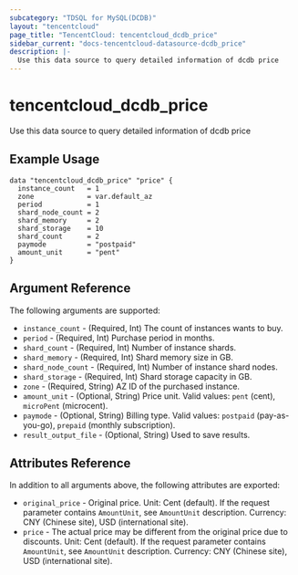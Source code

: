 ```yaml
---
subcategory: "TDSQL for MySQL(DCDB)"
layout: "tencentcloud"
page_title: "TencentCloud: tencentcloud_dcdb_price"
sidebar_current: "docs-tencentcloud-datasource-dcdb_price"
description: |-
  Use this data source to query detailed information of dcdb price
---
```


# tencentcloud_dcdb_price

Use this data source to query detailed information of dcdb price

## Example Usage

```hcl
data "tencentcloud_dcdb_price" "price" {
  instance_count   = 1
  zone             = var.default_az
  period           = 1
  shard_node_count = 2
  shard_memory     = 2
  shard_storage    = 10
  shard_count      = 2
  paymode          = "postpaid"
  amount_unit      = "pent"
}
```

## Argument Reference

The following arguments are supported:

* `instance_count` - (Required, Int) The count of instances wants to buy.
* `period` - (Required, Int) Purchase period in months.
* `shard_count` - (Required, Int) Number of instance shards.
* `shard_memory` - (Required, Int) Shard memory size in GB.
* `shard_node_count` - (Required, Int) Number of instance shard nodes.
* `shard_storage` - (Required, Int) Shard storage capacity in GB.
* `zone` - (Required, String) AZ ID of the purchased instance.
* `amount_unit` - (Optional, String) Price unit. Valid values: `pent` (cent), `microPent` (microcent).
* `paymode` - (Optional, String) Billing type. Valid values: `postpaid` (pay-as-you-go), `prepaid` (monthly subscription).
* `result_output_file` - (Optional, String) Used to save results.

## Attributes Reference

In addition to all arguments above, the following attributes are exported:

* `original_price` - Original price. Unit: Cent (default). If the request parameter contains `AmountUnit`, see `AmountUnit` description. Currency: CNY (Chinese site), USD (international site).
* `price` - The actual price may be different from the original price due to discounts. Unit: Cent (default). If the request parameter contains `AmountUnit`, see `AmountUnit` description. Currency: CNY (Chinese site), USD (international site).


